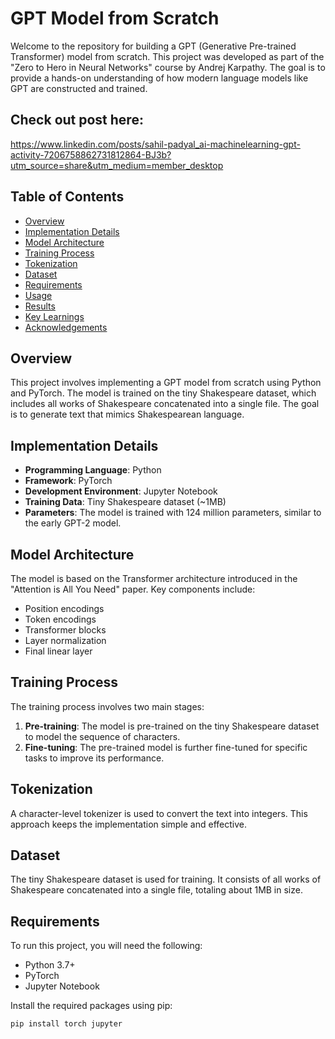 # GPT Model from Scratch

Welcome to the repository for building a GPT (Generative Pre-trained Transformer) model from scratch. This project was developed as part of the "Zero to Hero in Neural Networks" course by Andrej Karpathy. The goal is to provide a hands-on understanding of how modern language models like GPT are constructed and trained.

## Check out post here: 
https://www.linkedin.com/posts/sahil-padyal_ai-machinelearning-gpt-activity-7206758862731812864-BJ3b?utm_source=share&utm_medium=member_desktop

## Table of Contents
- [Overview](#overview)
- [Implementation Details](#implementation-details)
- [Model Architecture](#model-architecture)
- [Training Process](#training-process)
- [Tokenization](#tokenization)
- [Dataset](#dataset)
- [Requirements](#requirements)
- [Usage](#usage)
- [Results](#results)
- [Key Learnings](#key-learnings)
- [Acknowledgements](#acknowledgements)

## Overview
This project involves implementing a GPT model from scratch using Python and PyTorch. The model is trained on the tiny Shakespeare dataset, which includes all works of Shakespeare concatenated into a single file. The goal is to generate text that mimics Shakespearean language.

## Implementation Details
- **Programming Language**: Python
- **Framework**: PyTorch
- **Development Environment**: Jupyter Notebook
- **Training Data**: Tiny Shakespeare dataset (~1MB)
- **Parameters**: The model is trained with 124 million parameters, similar to the early GPT-2 model.

## Model Architecture
The model is based on the Transformer architecture introduced in the "Attention is All You Need" paper. Key components include:
- Position encodings
- Token encodings
- Transformer blocks
- Layer normalization
- Final linear layer

## Training Process
The training process involves two main stages:
1. **Pre-training**: The model is pre-trained on the tiny Shakespeare dataset to model the sequence of characters.
2. **Fine-tuning**: The pre-trained model is further fine-tuned for specific tasks to improve its performance.

## Tokenization
A character-level tokenizer is used to convert the text into integers. This approach keeps the implementation simple and effective.

## Dataset
The tiny Shakespeare dataset is used for training. It consists of all works of Shakespeare concatenated into a single file, totaling about 1MB in size.

## Requirements
To run this project, you will need the following:
- Python 3.7+
- PyTorch
- Jupyter Notebook

Install the required packages using pip:
```bash
pip install torch jupyter
